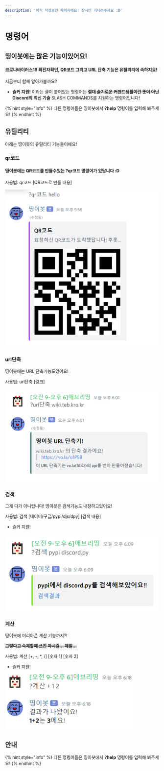 ```yaml
---
description: '아직 작성중인 페이지에요! 잠시만 기다려주세요 :D'
---
```


# 명령어

## 띵이봇에는 많은 기능이있어요!

#### 코로나바이러스19 확진자확인, QR코드 그리고 URL 단축 기능은 유틸리티에 속하지요!

지금부터 함께 알아가볼까요?

* **슬커 지원!** 이라는 글이 붙어있는 명령어는 ~~**절대 슬기로운 커맨드생활이란 뜻이 아닌**~~ **Discord의 최신 기술** SLASH COMMANDS를 지원하는 명령어입니다!

{% hint style="info" %}
다른 명령어들은 띵이봇에서 **?help** 명령어를 입력해 봐주세요!
{% endhint %}

## 유틸리티

아래는 띵이봇의 유틸리티 기능들이에요!

### qr코드 

#### 띵이봇에는 QR코드를 만들수있는 **?qr코드** 명령어가 있답니다 :D

사용법: qr코드 \[QR코드로 만들 내용\]

![?qr&#xCF54;&#xB4DC; &#xBA85;&#xB839;&#xC5B4; &#xC0AC;&#xC6A9; &#xC0AC;&#xC9C4;](../.gitbook/assets/qr-.png)

### url단축 

띵이봇에는 URL 단축기능도있어요!

사용법: url단축 \[링크\]

![?url&#xB2E8;&#xCD95; &#xBA85;&#xB839;&#xC5B4;&#xB85C; &#xC5EC;&#xB7EC;&#xBD84;&#xC774; &#xC9C0;&#xAE08; &#xC788;&#xB294; &#xC774; &#xC6F9;&#xC0AC;&#xC774;&#xD2B8;&#xB97C; &#xB2E8;&#xCD95;&#xD55C; &#xACB0;&#xACFC;!](../.gitbook/assets/url-.png)

### 검색 

그게 다가 아니랍니다! 띵이봇은 검색기능도 내장하고있어요!

사용법: 검색 \[네이버/구글/pypi/djs/dpy\] \[검색 내용\]

* 슬커 지원!

![&#xB775;&#xC774;&#xBD07;&#xC774; pypi&#xC5D0;&#xC11C; discord.py&#xB97C; &#xAC80;&#xC0C9;&#xD558;&#xACE0;&#xC788;&#xB124;&#xC694;!](../.gitbook/assets/.png.png)

### 계산

띵이봇에 머리아픈 계산 기능까지?!

~~**그렇다고 숙제할때 쓰진 마시길... 제발...**~~

사용법: 계산 \[+, -, \*, /\] \[숫자 1\] \[숫자 2\]

* 슬커 지원!

![&#xB775;&#xC774;&#xBD07;&#xC774; 1+2&#xB97C; &#xD574;&#xC8FC;&#xACE0;&#xC788;&#xB294; &#xBAA8;&#xC2B5;!](../.gitbook/assets/.png%20%281%29.png)

## 안내 

{% hint style="info" %}
다른 명령어들은 띵이봇에서 **?help** 명령어를 입력해 봐주세요!
{% endhint %}

